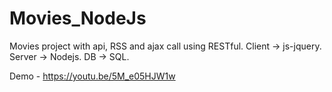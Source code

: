 # Movies_NodeJs
Movies project with api, RSS and ajax call using RESTful. Client -> js-jquery. Server -> Nodejs. DB -> SQL.

Demo - https://youtu.be/5M_e05HJW1w
